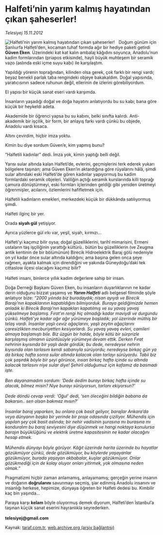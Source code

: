 # Halfeti’nin yarım kalmış hayatından çıkan şaheserler!

*Telesiyej 15.11.2012*

<div class="yazi"><img align="left" alt="Halfeti’nin yarım kalmış hayatından çıkan şaheserler!" border="0" src="http://www.taraf.com.tr/fotoraflar/makaleler/halfeti-nin-yarim-kalmis-hayatindan-cikan_2741_orijinal.jpg" style="border-right-width:10px; border-color:#FFFFFF"/><p>Doğum günüm için Şanlıurfa Halfeti’den, kocaman tuhaf formda ağır bir hediye paketi getirdi <b>Güven Eken</b>. Üzerindeki kat kat kalın ambalaj kâğıdını soyunca, Anadolu’nun kadim formlarından (priapos etkisinde), hayli büyük muhteşem bir seramik vazo (aslında eski içme suyu kabı) ile karşılaştım.</p>
<p>Yapıldığı yörenin toprağından, kilinden olsa gerek, çok farklı bir rengi vardı; beyaz benekli parlak taba rengindeki objeye bakakaldım. Doğal yapısında, yaratıcısının sadece ruhunun değil, ellerinin de izlerini görebiliyordum.</p>
<p>El yapısı bir küçük sanat eseri vardı karşımda.</p>
<p>İnsanların yaşadığı doğal ve doğa hayatını anlatıyordu bu su kabı; bana göre küçük bir heykeldi adeta.</p>
<p>Akademide bir öğrenci yapsa bu su kabını, belki sınıfta kalırdı. Anti-akademik bir işçilik, bir form, bir anlayış farkı vardı çünkü bu objede, Anadolu vardı kısaca.</p>
<p>Altını çevirdim, hiçbir imza yoktu.</p>
<p>Kimin bu diye sordum Güven’e, kim yapmış bunu?</p>
<p>“Halfetili kadınlar” dedi. İmza yok, kimin yaptığı belli değil. </p>
<p>Yarısı sular altında kalan Halfeti’de, evlerini, geçmişlerini terk ederek yukarı bölgelere taşınan; ama Güven Eken’in aktardığına göre rüyalarını hâlâ, şimdi sular altındaki eski Halfeti’de gören kadınlar yapıyormuş bu kadim formlardaki seramik objeleri. Valiliğin açtığı seramik kurslarında killi toprağı çamura dönüştürmeyi, eski formları içlerinden geldiği gibi yeniden üretmeyi öğrenmişler, acılarını, özlemlerini hafifletmek için.</p>
<p>Halfetili kadınların emekleri, merkezdeki küçük bir dükkânda satılıyormuş şimdi. </p>
<p>Halfeti ilginç bir yer.</p>
<p>Orada <b>siyah gül</b> yetişiyor.</p>
<p>Ayrıca yüzlerce gül ırkı var, yeşil, siyah, kırmızı...</p>
<p>Halfeti’yi kaçımız bilir oysa; doğal güzelliklerini, tarihî mimarisini, Ermeni ustaların taş işçiliğinin yarattığı kültürü.. bütün bu güzelliklerin (ve Zeugma antik kentinin de bir bölümünün) Birecik Hidroelektrik Baraj gölü nedeniyle on yıl kadar önce sular altında kaldığını; ama başına gelen onca şeye rağmen, ayakta kalmak için direndiğini ve yakında Güneydoğu’daki tek cittaslow ilçesi olacağını kaçımız bilir?<br/><br/>Halfeti insanı, binlerce yıllık kadim değerlere sahip bir insan.</p>
<p>Doğa Derneği Başkanı Güven Eken, bu insanların duyarlıklarının ne kadar derin olduğunu bizzat yaşamış ve <b><i>Yarım Halfeti</i></b> adlı belgesel filminde şöyle anlatıyor bize: <i>“2000 yılında biz buradaydık; nisan ayıydı ve Birecik Barajı’nın kapaklarının kapatıldığını bilmiyorduk. Buraya geldiğimizde hemen anladık ki Birecik Barajı’nın kapakları kapatılmış ve su yavaş yavaş yükselmeye başlamış. Fırat’ın rengi hiç olmadığı kadar maviydi ve durgundu çünkü. Halfeti’ye kadar ağır ağır yürümeye başladık; yol üzerinde müthiş bir telaş vardı. İnsanlar yaşlı ceviz ağaçlarını, yaşlı zeytin ağaçlarını çaresizlikten mecburiyetten kesiyorlardı. Su yavaş yavaş evleri, camileri almaya başlamıştı bile. Biz üzgün bir halde, böyle kötü bir sürprizle karşılaşmış olmanın üzüntüsüyle yürümeye devam ettik. Derken Fırat nehrinin kıyısında bir yaşlı dede gördük; bu dede, neredeyse nehrin kıyısında olan tarlasını kendi sabanıyla sürüyordu; neredeyse birkaç gün ya da birkaç hafta sonra sular altında kalacak olan tarlayı sürüyordu. Tabii biz çok şaşırdık böyle bir şeyi görünce, insan birkaç hafta içinde su altında kalacak tarlasını niye sular diye! Şehirli olduğumuz için kafamız da basmadı işte.<br/><br/></i><i>Ben dayanamadım sordum: ‘Dede dedim burayı birkaç hafta içinde su alacak, bilmez misin? Niye burayı sürüyorsun, tarlanı ekiyorsun?’<br/><br/></i><i>Dede döndü cevap verdi: ‘Oğul’ dedi, ‘sen öleceğini bildiğin babana da bakarsın.. sen olsan bakmaz mısın?’<br/><br/></i><i>İnsanlar baraj yaparken, bu onlara çok basit geliyor, barajlar Ankara’da veya dünyanın başka bir yerinde bir proje odasında çiziliyor. Mühendis için yapılan şey çok basit aslında; bir nehir vadisinin şurasına mı burasına mı konduralım bu baraj seviyesini diye düşünmek ve hangi noktaya konulursa barajın büyüklüğünü ve elektrik üretme kapasitesinin ne kadar olacağını hesap etmek.<br/><br/></i><i>Mühendis dünyayı böyle görüyor. Kâğıt üzerinde harita üzerinde bu hayatlar gözükmüyor çünkü, dede gözükmüyor, bu köylerde yaşayanlar gözükmüyor, burada yaşayan akbabalar, kuşlar gözükmüyor. Onlar gözükmediği için de kolay oluyor onları yitirmek, yok olmasına neden olmak.”</i></p>
<p>Pragmatizmi hiçbir zaman anlamamış, anlayamamış; gerçeğin yerine insanın ve doğanın <b>doğrularını</b> savunmayı seçmiş, şiar edinmiş Anadolu insanını ve insanlığı herkese, hepimize, dünyaya öğreten bir Halfeti dedesi bu. Kimbilir kaç bin yaşında...</p>
<p>Paraya karşı <b>kelam</b> böyle oluyormuş demek diyorum, Halfeti’den İstanbul’a taşınan küçük sanat eserini hayranlıkla seyrederken.<br/><br/><b>telesiyej@gmail.com</b></p>
</div>

Kaynak: [taraf.com.tr](http://www.taraf.com.tr/telesiyej/makale-halfeti-nin-yarim-kalmis-hayatindan-cikan.htm), [web.archive.org (arşiv bağlantısı)](http://web.archive.org/web/20131107100614/http://www.taraf.com.tr/telesiyej/makale-halfeti-nin-yarim-kalmis-hayatindan-cikan.htm)
